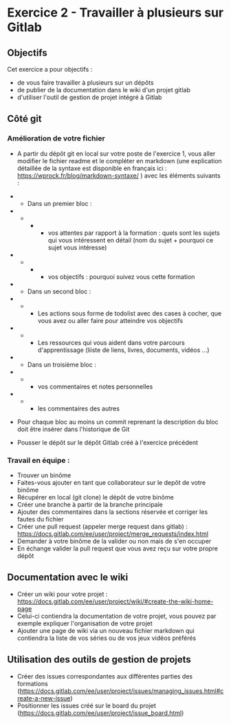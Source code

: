 # Exercice 2 - Travailler à plusieurs sur Gitlab

## Objectifs
Cet exercice a pour objectifs : 
* de vous faire travailler à plusieurs sur un dépôts
* de publier de la documentation dans le wiki d'un projet gitlab
* d'utiliser l'outil de gestion de projet intégré à Gitlab

## Côté git

### Amélioration de votre fichier

* A partir du  dépôt git en local sur votre poste de l'exercice 1, vous aller modifier le fichier readme et le compléter en markdown (une explication détaillée de la syntaxe est disponible en français ici : https://wprock.fr/blog/markdown-syntaxe/ ) 
avec les éléments suivants : 
* * Dans un premier bloc : 
* * * * vos attentes par rapport à la formation : quels sont les sujets qui vous intéressent en détail (nom du sujet + pourquoi ce sujet vous intéresse)
* * * * vos objectifs : pourquoi suivez vous cette formation 
* * Dans un second bloc : 
* * * Les actions sous forme de todolist avec des cases à cocher, que vous avez ou aller faire pour atteindre vos objectifs 
* * * Les ressources qui vous aident dans votre parcours d'apprentissage (liiste de liens, livres, documents, vidéos ...)
* * Dans un troisième bloc : 
* * * vos commentaires et notes personnelles
* * * les commentaires des autres

* Pour chaque bloc au moins un commit reprenant la description du bloc doit être insérer dans l'historique de Git
* Pousser le dépôt sur le dépôt Gitlab créé à l'exercice précédent

### Travail en équipe :

* Trouver un binôme
* Faites-vous ajouter en tant que collaborateur sur le depôt de votre binôme
* Récupérer en local (git clone) le dépôt de votre binôme
* Créer une branche à partir de la branche principale
* Ajouter des commentaires dans la sections réservée et corriger les fautes du fichier
* Créer une pull request (appeler merge request dans gitlab) : https://docs.gitlab.com/ee/user/project/merge_requests/index.html
* Demander à votre binôme de la valider ou non mais de s'en occuper
* En échange valider la pull request que vous avez reçu sur votre propre dépôt

## Documentation avec le wiki

* Créer un wiki pour votre projet : https://docs.gitlab.com/ee/user/project/wiki/#create-the-wiki-home-page
* Celui-ci contiendra la documentation de votre projet, vous pouvez par exemple expliquer l'organisation de votre projet
* Ajouter une page de wiki via un nouveau fichier markdown qui contiendra la liste de vos séries ou de vos jeux vidéos préférés


## Utilisation des outils de gestion de projets

* Créer des issues correspondantes aux différentes parties des formations (https://docs.gitlab.com/ee/user/project/issues/managing_issues.html#create-a-new-issue)
* Positionner les issues créé sur le board du projet (https://docs.gitlab.com/ee/user/project/issue_board.html)
